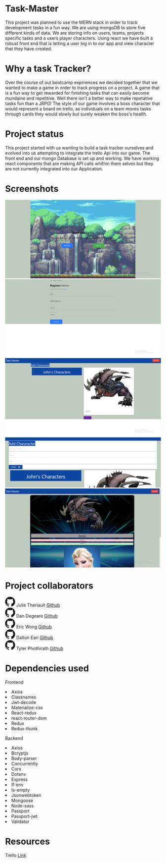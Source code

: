 # Task-Master
This project was planned to use the MERN stack in order to track development tasks in a fun way. 
We are using mongoDB to store five different kinds of data. We are storing info on users, teams, projects specific tasks and a users player characters. Using react we have built a robust front end that is letting a user log in to our app and view character that they have created. 

# Why a task Tracker? 
Over the course of out bootcamp expiriences we decided together that we wanted to make a game in order to track progress on a project. A game that is a fun way to get rewarded for finishing tasks that can easily become mundaine and repetitive. Well there isn't a better way to make repetative tasks fun than a JRPG! The style of our game involves a boss character that would represent a board on trello, as individuals on a team moves tasks through cards they would slowly but surely weaken the boss's health. 

# Project status
This project started with us wanting to build a task tracker ourselves and evolved into us attempting to integrate the trello Api into our game. The front end and our mongo Database is set up and working. We have working react components that are making API calls whithin them selves but they are not currently integrated into our Application. 

# Screenshots 
![login screen](readme/images/LoginPage.png)
![sign up screen](readme/images/LoginPage2.png)
![Home and character page](readme/images/CharacterPage.png)
![Add a character](readme/images/AddCharcterDropDown.png)
![Boss fight page](readme/images/BossPage.png)



# Project collaborators

 <img src ="readme/images/githubLogo.png"> Julie Theriault <a href ="https://github.com/JulieT2319">Github</a><br>
 <img src ="readme/images/githubLogo.png"> Dan Degeare <a href ="https://github.com/DanDukes">Github</a><br>
 <img src ="readme/images/githubLogo.png"> Eric Wong <a href ="https://github.com/Ericcwong/">Github</a><br>
 <img src ="readme/images/githubLogo.png"> Dalton Earl <a href ="https://github.com/Dalton-Earl">Github</a><br>
 <img src ="readme/images/githubLogo.png"> Tyler Phothirath <a href ="https://github.com/tylerphopho">Github</a>

# Dependencies used

Frontend
<li>Axios</li>
<li>Classnames</li>
<li>Jwt-decode</li>
<li>Materialize-css</li>
<li>React-redux</li>
<li>react-router-dom</li>
<li>Redux</li>
<li>Redux-thunk</li>


Backend
<li>Axios</li>
<li>Bcryptjs</li>
<li>Body-parser</li>
<li>Concurrently</li>
<li>Cors</li>
<li>Dotenv</li>
<li>Express</li>
<li>If-env</li>
<li>Is-empty</li>
<li>Jsonwebtoken</li>
<li>Mongoose</li>
<li>Node-sass</li>
<li>Passport</li>
<li>Passport-jwt</li>
<li>Validator</li>


# Resources
Trello <a href = "https://developer.atlassian.com/cloud/trello/rest/">Link </a>